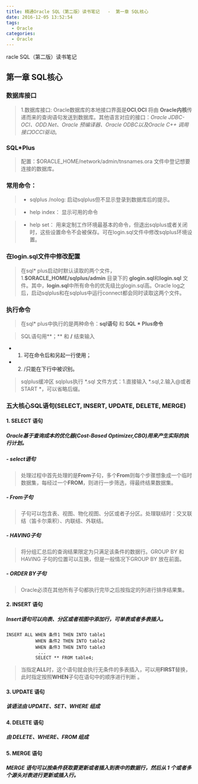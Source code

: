 ```yaml
---
title: 精通Oracle SQL（第二版）读书笔记   -  第一章 SQL核心
date: 2016-12-05 13:52:54
tags:
  - Oracle
categories:
  - Oracle
---
```



racle SQL（第二版）读书笔记
## 第一章 SQL核心
### 数据库接口
> 1.数据库接口:
> Oracle数据库的本地接口界面是**OCI**,**OCI** 将由 **Oracle内核**传递而来的查询语句发送到数据库。其他语言对应的接口：*Oracle JDBC-OCI、ODD.Net、Oracle 预编译器、Oracle ODBC以及Oracle C++ 调用接口OCCI驱动*。

### SQL*Plus
>配置：$ORACLE_HOME/network/admin/tnsnames.ora 文件中登记想要连接的数据库。


### 常用命令：
> * sqlplus /nolog: 启动sqlplus但不显示登录到数据库后的提示。

> * help index： 显示可用的命令

> * help set： 用来定制工作环境最基本的命令，但退出sqlplus或者关闭时，这些设置命令不会被保存。可在login.sql文件中修改sqlplus环境设置。

### 在login.sql文件中修改配置

> 在sql* plus启动时默认读取的两个文件，1.**$ORACLE_HOME/sqlplus/admin** 目录下的 **glogin.sql**和**login.sql** 文件。其中，**login.sql**中所有命令的优先级比glogin.sql高。Oracle log之后，启动sqlplus和在sqlplus中运行connect都会同时读取这两个文件。

### 执行命令
>在sql* plus中执行的是两种命令：**sql语句** 和 **SQL * Plus命令**

>SQL语句用**；** 和 **/** 结束输入

 -  1.  可在命令后和另起一行使用；
 -  2.  /只能在下行中被识别。
>sqlplus缓冲区
>sqlplus执行 *.sql 文件方式：1.直接输入 *.sql,2.输入@或者START *，可以省略后缀。

### 五大核心SQL语句(SELECT, INSERT, UPDATE, DELETE, MERGE)
#### 1. SELECT 语句
##### Oracle基于查询成本的优化器(Cost-Based Optimizer,CBO)用来产生实际的执行计划。
##### - select语句
> 处理过程中首先处理的是**From**子句，多个**From**则每个步骤想象成一个临时数据集，每经过一个**FROM**，则进行一步筛选，得最终结果数据集。

##### - From子句
> 子句可以包含表、视图、物化视图、分区或者子分区。处理联结时：交叉联结（笛卡尔乘积）、内联结、外联结。

##### - HAVING子句
> 将分组汇总后的查询结果限定为只满足该条件的数据行。GROUP BY 和 HAVING 子句的位置可以互换，但是一般情况下GROUP BY 放在前面。

##### - ORDER BY子句
> Oracle必须在其他所有子句都执行完毕之后按指定的列进行排序结果集。

#### 2. INSERT 语句
##### Insert语句可以向表、分区或者视图中添加行，可单表或者多表插入。
	INSERT ALL WHEN 条件1 THEN INTO table1
			   WHEN 条件2 THEN INTO table2
			   WHEN 条件3 THEN INTO table3
				...
			   SELECT ** FROM table4;
> 当指定**ALL**时，这个语句就会执行无条件的多表插入，可以用**FIRST**替换，此时指定按照**WHEN**子句在语句中的顺序进行判断	。

#### 3. UPDATE 语句		

##### 该语法由 **UPDATE、SET、WHERE** 组成	

#### 4. DELETE 语句

##### 由 DELETE、WHERE、FROM 组成

#### 5. MERGE 语句

##### MERGE 语句可以按条件获取要更新或者插入到表中的数据行，然后从 1 个或者多个源头对表进行更新或插入行。


